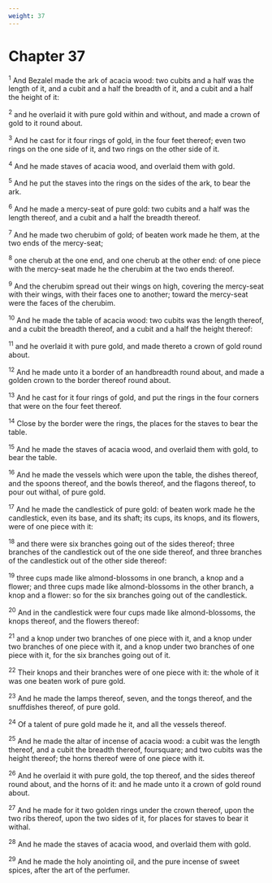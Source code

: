 ```yaml
---
weight: 37
---
```


# Chapter 37

<sup>1</sup> And Bezalel made the ark of acacia wood: two cubits and a half was the length of it, and a cubit and a half the breadth of it, and a cubit and a half the height of it: 

<sup>2</sup> and he overlaid it with pure gold within and without, and made a crown of gold to it round about. 

<sup>3</sup> And he cast for it four rings of gold, in the four feet thereof; even two rings on the one side of it, and two rings on the other side of it. 

<sup>4</sup> And he made staves of acacia wood, and overlaid them with gold. 

<sup>5</sup> And he put the staves into the rings on the sides of the ark, to bear the ark. 

<sup>6</sup> And he made a mercy-seat of pure gold: two cubits and a half was the length thereof, and a cubit and a half the breadth thereof. 

<sup>7</sup> And he made two cherubim of gold; of beaten work made he them, at the two ends of the mercy-seat; 

<sup>8</sup> one cherub at the one end, and one cherub at the other end: of one piece with the mercy-seat made he the cherubim at the two ends thereof. 

<sup>9</sup> And the cherubim spread out their wings on high, covering the mercy-seat with their wings, with their faces one to another; toward the mercy-seat were the faces of the cherubim. 

<sup>10</sup> And he made the table of acacia wood: two cubits was the length thereof, and a cubit the breadth thereof, and a cubit and a half the height thereof: 

<sup>11</sup> and he overlaid it with pure gold, and made thereto a crown of gold round about. 

<sup>12</sup> And he made unto it a border of an handbreadth round about, and made a golden crown to the border thereof round about. 

<sup>13</sup> And he cast for it four rings of gold, and put the rings in the four corners that were on the four feet thereof. 

<sup>14</sup> Close by the border were the rings, the places for the staves to bear the table. 

<sup>15</sup> And he made the staves of acacia wood, and overlaid them with gold, to bear the table. 

<sup>16</sup> And he made the vessels which were upon the table, the dishes thereof, and the spoons thereof, and the bowls thereof, and the flagons thereof, to pour out withal, of pure gold. 

<sup>17</sup> And he made the candlestick of pure gold: of beaten work made he the candlestick, even its base, and its shaft; its cups, its knops, and its flowers, were of one piece with it: 

<sup>18</sup> and there were six branches going out of the sides thereof; three branches of the candlestick out of the one side thereof, and three branches of the candlestick out of the other side thereof: 

<sup>19</sup> three cups made like almond-blossoms in one branch, a knop and a flower; and three cups made like almond-blossoms in the other branch, a knop and a flower: so for the six branches going out of the candlestick. 

<sup>20</sup> And in the candlestick were four cups made like almond-blossoms, the knops thereof, and the flowers thereof: 

<sup>21</sup> and a knop under two branches of one piece with it, and a knop under two branches of one piece with it, and a knop under two branches of one piece with it, for the six branches going out of it. 

<sup>22</sup> Their knops and their branches were of one piece with it: the whole of it was one beaten work of pure gold. 

<sup>23</sup> And he made the lamps thereof, seven, and the tongs thereof, and the snuffdishes thereof, of pure gold. 

<sup>24</sup> Of a talent of pure gold made he it, and all the vessels thereof. 

<sup>25</sup> And he made the altar of incense of acacia wood: a cubit was the length thereof, and a cubit the breadth thereof, foursquare; and two cubits was the height thereof; the horns thereof were of one piece with it. 

<sup>26</sup> And he overlaid it with pure gold, the top thereof, and the sides thereof round about, and the horns of it: and he made unto it a crown of gold round about. 

<sup>27</sup> And he made for it two golden rings under the crown thereof, upon the two ribs thereof, upon the two sides of it, for places for staves to bear it withal. 

<sup>28</sup> And he made the staves of acacia wood, and overlaid them with gold. 

<sup>29</sup> And he made the holy anointing oil, and the pure incense of sweet spices, after the art of the perfumer. 


